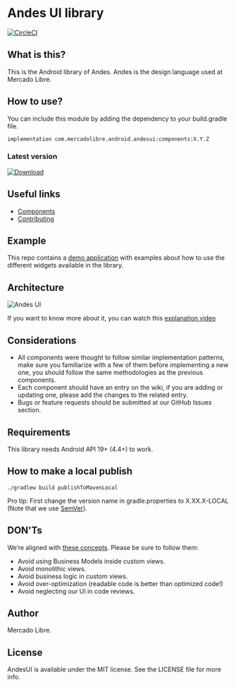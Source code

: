 # Andes UI library
[![CircleCI](https://circleci.com/gh/mercadolibre/fury_andesui-android.svg?style=svg&circle-token=8e02fdc4da02d2d807c6ebf81b15a49a25d3ebbe)](https://github.com/mercadolibre/fury_andesui-android)

## What is this?

This is the Android library of Andes.
Andes is the design language used at Mercado Libre.

## How to use?

You can include this module by adding the dependency to your build.gradle file.

```
implementation com.mercadolibre.android.andesui:components:X.Y.Z
```

### Latest version
[ ![Download](https://api.bintray.com/packages/mercadolibre/android-public/com.mercadolibre.android.andesui.components/images/download.svg?version=1.0.0) ](https://bintray.com/mercadolibre/android-public/com.mercadolibre.android.andesui.components/1.0.0/link)

## Useful links

* [Components](https://github.com/mercadolibre/fury_andesui-android/wiki#components)
* [Contributing](https://github.com/mercadolibre/fury_andesui-android/blob/develop/CONTRIBUTING.md)

## Example

This repo contains a [demo application](https://github.com/mercadolibre/fury_andesui-android/tree/develop/demoapp) with examples about how to use the different widgets available in the library.

## Architecture

![Andes UI](https://user-images.githubusercontent.com/51792499/72842980-60714700-3c78-11ea-86bd-83281b1f6bcf.png)

If you want to know more about it, you can watch this [explanation video](https://drive.google.com/file/d/1a8KBwlILW-JOnrO8cEGuQ7CNYSORJg4A/view)

## Considerations

* All components were thought to follow similar implementation patterns, make sure you familiarize with a few of them before implementing a new one, you should follow the same methodologies as the previous components.
* Each component should have an entry on the wiki, if you are adding or updating one, please add the changes to the related entry.
* Bugs or feature requests should be submitted at our GitHub Issues section.

## Requirements

This library needs Android API 19+ (4.4+) to work.

## How to make a local publish

``
./gradlew build publishToMavenLocal
``

Pro tip: First change the version name in gradle.properties to X.XX.X-LOCAL (Note that we use [SemVer](https://semver.org/)).

## DON'Ts

We’re aligned with [these concepts](https://proandroiddev.com/how-to-maximize-androids-ui-reusability-5-common-mistakes-cb2571216a9f). Please be sure to follow them:
* Avoid using Business Models inside custom views.
* Avoid monolithic views.
* Avoid business logic in custom views.
* Avoid over-optimization (readable code is better than optimized code!)
* Avoid neglecting our UI in code reviews.


## Author

Mercado Libre.

## License

AndesUI is available under the MIT license. See the LICENSE file for more info.


